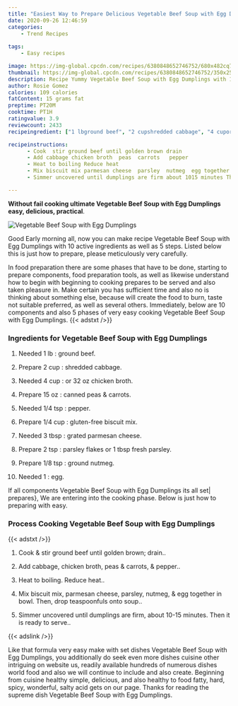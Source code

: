 ```yaml
---
title: "Easiest Way to Prepare Delicious Vegetable Beef Soup with Egg Dumplings"
date: 2020-09-26 12:46:59
categories:
    - Trend Recipes
    
tags:
    - Easy recipes

image: https://img-global.cpcdn.com/recipes/6380848652746752/680x482cq70/vegetable-beef-soup-with-egg-dumplings-recipe-main-photo.jpg
thumbnail: https://img-global.cpcdn.com/recipes/6380848652746752/350x250cq70/vegetable-beef-soup-with-egg-dumplings-recipe-main-photo.jpg
description: Recipe Yummy Vegetable Beef Soup with Egg Dumplings with 10 ingredients and 5 stages of easy cooking.
author: Rosie Gomez
calories: 109 calories
fatContent: 15 grams fat
preptime: PT20M
cooktime: PT1H
ratingvalue: 3.9
reviewcount: 2433
recipeingredient: ["1 lbground beef", "2 cupshredded cabbage", "4 cupor 32 oz chicken broth", "15 ozcanned peas  carrots", "1/4 tsppepper", "1/4 cupglutenfree biscuit mix", "3 tbspgrated parmesan cheese", "2 tspparsley flakes or 1 tbsp fresh parsley", "1/8 tspground nutmeg", "1egg"]

recipeinstructions: 
      - Cook  stir ground beef until golden brown drain 
      - Add cabbage chicken broth  peas  carrots   pepper 
      - Heat to boiling Reduce heat 
      - Mix biscuit mix parmesan cheese  parsley  nutmeg  egg together in bowl Then drop teaspoonfuls onto soup 
      - Simmer uncovered until dumplings are firm about 1015 minutes Then it is ready to serve

---
```




**Without fail cooking ultimate Vegetable Beef Soup with Egg Dumplings easy, delicious, practical**. 


![Vegetable Beef Soup with Egg Dumplings](https://img-global.cpcdn.com/recipes/6380848652746752/680x482cq70/vegetable-beef-soup-with-egg-dumplings-recipe-main-photo.jpg "Vegetable Beef Soup with Egg Dumplings")




Good Early morning all, now you can make recipe Vegetable Beef Soup with Egg Dumplings with 10 active ingredients as well as 5 steps. Listed below this is just how to prepare, please meticulously very carefully.

In food preparation there are some phases that have to be done, starting to prepare components, food preparation tools, as well as likewise understand how to begin with beginning to cooking prepares to be served and also taken pleasure in. Make certain you has sufficient time and also no is thinking about something else, because will create the food to burn, taste not suitable preferred, as well as several others. Immediately, below are 10 components and also 5 phases of very easy cooking Vegetable Beef Soup with Egg Dumplings.
{{< adstxt />}}

### Ingredients for Vegetable Beef Soup with Egg Dumplings


1. Needed 1 lb : ground beef.

1. Prepare 2 cup : shredded cabbage.

1. Needed 4 cup : or 32 oz chicken broth.

1. Prepare 15 oz : canned peas &amp; carrots.

1. Needed 1/4 tsp : pepper.

1. Prepare 1/4 cup : gluten-free biscuit mix.

1. Needed 3 tbsp : grated parmesan cheese.

1. Prepare 2 tsp : parsley flakes or 1 tbsp fresh parsley.

1. Prepare 1/8 tsp : ground nutmeg.

1. Needed 1 : egg.



If all components Vegetable Beef Soup with Egg Dumplings its all set| prepares}, We are entering into the cooking phase. Below is just how to preparing with easy.

### Process Cooking Vegetable Beef Soup with Egg Dumplings

{{< adstxt />}}


1. Cook &amp; stir ground beef until golden brown; drain..



1. Add cabbage, chicken broth,  peas &amp; carrots,  &amp; pepper..



1. Heat to boiling. Reduce heat..



1. Mix biscuit mix, parmesan cheese,  parsley,  nutmeg, &amp; egg together in bowl. Then, drop teaspoonfuls onto soup..



1. Simmer uncovered until dumplings are firm, about 10-15 minutes. Then it is ready to serve..





{{< adslink />}}

Like that formula very easy make with set dishes Vegetable Beef Soup with Egg Dumplings, you additionally do seek even more dishes cuisine other intriguing on website us, readily available hundreds of numerous dishes world food and also we will continue to include and also create. Beginning from cuisine healthy simple, delicious, and also healthy to food fatty, hard, spicy, wonderful, salty acid gets on our page. Thanks for reading the supreme dish Vegetable Beef Soup with Egg Dumplings.
